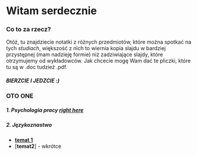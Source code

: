 # Witam serdecznie

### Co to za rzecz?
Otóż, tu znajdziecie notatki z różnych przedmiotów, które można spotkać na tych _studiach_, większość z nich to wiernia kopia slajdu w bardziej przystępnej (mam nadzieję formie) niż zadziwiające slajdy, które otrzymujemy od wykładowców. Jak chcecie mogę Wam dać te pliczki, które tu są w .doc tudzież .pdf.

##### BIERZCIE I JEDZCIE :)

### OTO ONE

##### 1. Psychologia pracy [**right here**](psych_pracy.html)
##### 2. Językoznastwo 

* [**temat 1**](jezykoznawstwo.html)
* [**temat2**] - wkrótce

